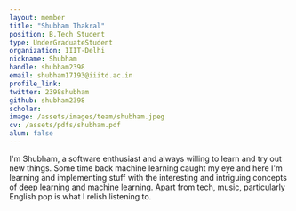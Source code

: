 ```yaml
---
layout: member
title: "Shubham Thakral"
position: B.Tech Student
type: UnderGraduateStudent
organization: IIIT-Delhi
nickname: Shubham
handle: shubham2398
email: shubham17193@iiitd.ac.in
profile_link: 
twitter: 2398shubham
github: shubham2398
scholar: 
image: /assets/images/team/shubham.jpeg
cv: /assets/pdfs/shubham.pdf
alum: false
---
```

I'm Shubham, a software enthusiast and always willing to learn and try out new things. Some time back machine learning caught my eye and here I'm learning and implementing stuff with the interesting and intriguing concepts of deep learning and machine learning. Apart from tech, music, particularly English pop is what I relish listening to. 
